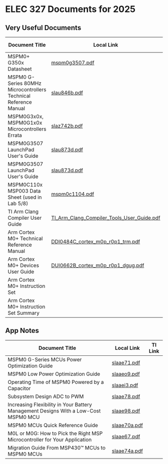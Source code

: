 # ELEC 327 Documents for 2025

## Very Useful Documents
| Document Title | Local Link | TI Link |
| --- | --- | --- |
| MSPM0+ G350x Datasheet | [mspm0g3507.pdf](mspm0g3507.pdf) |  |
| MSPM0 G-Series 80MHz Microcontrollers Technical Reference Manual | [slau846b.pdf](slau846b.pdf) |  |
| MSPM0G3x0x, MSPM0G1x0x Microcontrollers Errata | [slaz742b.pdf](slaz742b.pdf) |  |
| MSPM0G3507 LaunchPad User's Guide | [slau873d.pdf](slau873d.pdf) |  |
| MSPM0G3507 LaunchPad User's Guide | [slau873d.pdf](slau873d.pdf) |  |
| MSPM0C110x MSP003 Data Sheet (used in Lab 5/8) | [mspm0c1104.pdf](mspm0c1104.pdf) | |
| TI Arm Clang Compiler User Guide | [TI_Arm_Clang_Compiler_Tools_User_Guide.pdf](TI_Arm_Clang_Compiler_Tools_User_Guide.pdf) |  |
| Arm Cortex M0+ Technical Reference Manual | [DDI0484C_cortex_m0p_r0p1_trm.pdf](DDI0484C_cortex_m0p_r0p1_trm) | [link](https://developer.arm.com/documentation/ddi0484/latest/) |
| Arm Cortex M0+ Devices User Guide | [DUI0662B_cortex_m0p_r0p1_dgug.pdf](DUI0662B_cortex_m0p_r0p1_dgug.pdf) | [link](https://developer.arm.com/documentation/dui0662/b?lang=en) |
| Arm Cortex M0+ Instruction Set |  | [link](https://developer.arm.com/documentation/dui0662/b/The-Cortex-M0--Instruction-Set/Instruction-set-summary?lang=en)
| Arm Cortex M0+ Instruction Set Summary |  | [link](https://developer.arm.com/documentation/ddi0484/c/Programmers-Model/Instruction-set-summary?lang=en) |


## App Notes
| Document Title | Local Link | TI Link |
| --- | --- | --- |
| MSPM0 G-Series MCUs Power Optimization Guide | [slaae71.pdf](slaae71.pdf) |  |
| MSPM0 Low Power Optimization Guide | [slaaeo9.pdf](slaaeo9.pdf) |  | 
| Operating Time of MSPM0 Powered by a Capacitor | [slaaei3.pdf](slaaei3.pdf) |  |
| Subsystem Design ADC to PWM | [slaae78.pdf](slaae78.pdf) |  |
| Increasing Flexibility in Your Battery Management Designs With a Low-Cost MSPM0 MCU | [slaae98.pdf](slaae98.pdf) |  |
| MSPM0 MCUs Quick Reference Guide | [slaae70a.pdf](slaae70a.pdf) |  |
| M0L or M0G: How to Pick the Right MSP Microcontroller for Your Application | [slaae67.pdf](slaae67.pdf) |  |
| Migration Guide From MSP430™ MCUs to MSPM0 MCUs | [slaae74a.pdf](slaae74a.pdf) |  |

